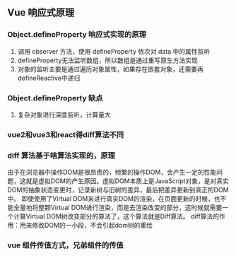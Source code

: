 ## Vue 响应式原理

### Object.defineProperty 响应式实现的原理

1. 调用 observer 方法，使用 defineProperty 依次对 data 中的属性监听
2. defineProperty无法监听数组，所以数组是通过重写原生方法实现
3. 对象的监听主要是通过遍历对象属性，如果存在嵌套对象，还需要再defineReactive中递归

### Object.defineProperty 缺点

1. 复杂对象进行深度监听，计算量大


### vue2和vue3和react得diff算法不同


### diff 算法基于啥算法实现的，原理
由于在浏览器中操作DOM是很昂贵的，频繁的操作DOM，会产生一定的性能问题，这就是虚拟DOM的产生原因。虚拟DOM本质上是JavaScript对象，是对真实DOM的抽象状态变更时，记录新树与旧树的差异，最后把差异更新到真正的DOM中。
即使使用了Virtual DOM来进行真实DOM的渲染，在页面更新的时候，也不能全量地将整颗Virtual DOM进行渲染，而是去渲染改变的部分，这时候就需要一个计算Virtual DOM树改变部分的算法了，这个算法就是Diff算法。
diff算法的作用：用来修改DOM的一小段，不会引起dom树的重绘


### vue 组件传值方式，兄弟组件的传值